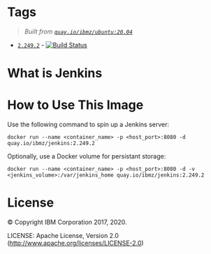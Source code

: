 # Tags
> _Built from [`quay.io/ibmz/ubuntu:20.04`](https://quay.io/repository/ibmz/ubuntu?tab=info)_
-	[`2.249.2`](https://github.com/lcarcaramo/jenkins-server/blob/main/2/ubuntu/Dockerfile) - [![Build Status](https://travis-ci.com/lcarcaramo/jenkins-server.svg?branch=main)](https://travis-ci.com/lcarcaramo/jenkins-server)

# What is Jenkins

# How to Use This Image

Use the following command to spin up a Jenkins server:

`docker run --name <container_name> -p <host_port>:8080 -d quay.io/ibmz/jenkins:2.249.2`

Optionally, use a Docker volume for persistant storage:

`docker run --name <container_name> -p <host_port>:8080 -d -v <jenkins_volume>:/var/jenkins_home quay.io/ibmz/jenkins:2.249.2`

# License

© Copyright IBM Corporation 2017, 2020.

LICENSE: Apache License, Version 2.0 (http://www.apache.org/licenses/LICENSE-2.0)
